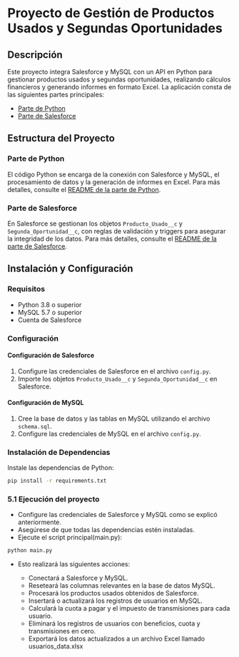 # Proyecto de Gestión de Productos Usados y Segundas Oportunidades

## Descripción

Este proyecto integra Salesforce y MySQL con un API en Python para gestionar productos usados y segundas oportunidades, realizando cálculos financieros y generando informes en formato Excel. La aplicación consta de las siguientes partes principales:

- [Parte de Python](https://github.com/SashaBidardel/Segunda_Oportunidad_Parte2/tree/main/SegundaOportunidad_Python)
- [Parte de Salesforce](https://github.com/SashaBidardel/Segunda_Oportunidad_Parte2/tree/main/SegundaOportunidad_Salesforce)


## Estructura del Proyecto

### Parte de Python

El código Python se encarga de la conexión con Salesforce y MySQL, el procesamiento de datos y la generación de informes en Excel. Para más detalles, consulte el [README de la parte de Python](SegundaOportunidad_Python\README.md).

### Parte de Salesforce

En Salesforce se gestionan los objetos `Producto_Usado__c` y `Segunda_Oportunidad__c`, con reglas de validación y triggers para asegurar la integridad de los datos. Para más detalles, consulte el [README de la parte de Salesforce](SegundaOportunidad_Salesforce\README.md).


## Instalación y Configuración

### Requisitos

- Python 3.8 o superior
- MySQL 5.7 o superior
- Cuenta de Salesforce

### Configuración

#### Configuración de Salesforce

1. Configure las credenciales de Salesforce en el archivo `config.py`.
2. Importe los objetos `Producto_Usado__c` y `Segunda_Oportunidad__c` en Salesforce.

#### Configuración de MySQL

1. Cree la base de datos y las tablas en MySQL utilizando el archivo `schema.sql`.
2. Configure las credenciales de MySQL en el archivo `config.py`.

### Instalación de Dependencias

Instale las dependencias de Python:

```bash
pip install -r requirements.txt

```

### **5.1 Ejecución del proyecto**

- Configure las credenciales de Salesforce y MySQL como se explicó anteriormente.
- Asegúrese de que todas las dependencias estén instaladas.
- Ejecute el script principal(main.py):
```bash
python main.py
```
- Esto realizará las siguientes acciones:

    - Conectará a Salesforce y MySQL.
    - Reseteará las columnas relevantes en la base de datos MySQL.
    - Procesará los productos usados obtenidos de Salesforce.
    - Insertará o actualizará los registros de usuarios en MySQL.
    - Calculará la cuota a pagar y el impuesto de transmisiones para cada usuario.
    - Eliminará los registros de usuarios con beneficios, cuota y transmisiones en cero.
    - Exportará los datos actualizados a un archivo Excel llamado usuarios_data.xlsx


